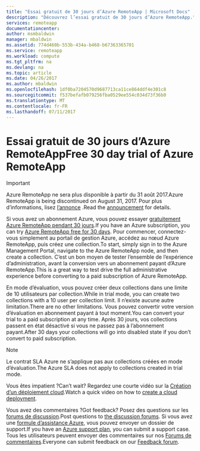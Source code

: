 ```yaml
---
title: "Essai gratuit de 30 jours d’Azure RemoteApp | Microsoft Docs"
description: "Découvrez l’essai gratuit de 30 jours d’Azure RemoteApp."
services: remoteapp
documentationcenter: 
author: msmbaldwin
manager: mbaldwin
ms.assetid: 774d460b-553b-434a-b468-b67363365701
ms.service: remoteapp
ms.workload: compute
ms.tgt_pltfrm: na
ms.devlang: na
ms.topic: article
ms.date: 04/26/2017
ms.author: mbaldwin
ms.openlocfilehash: 1df0ba7204570d9687713ca11ce864ddf4e301c8
ms.sourcegitcommit: f537befafb079256fba0529ee554c034d73f36b0
ms.translationtype: MT
ms.contentlocale: fr-FR
ms.lasthandoff: 07/11/2017
---
```

# <a name="free-30-day-trial-of-azure-remoteapp"></a><span data-ttu-id="da97f-103">Essai gratuit de 30 jours d’Azure RemoteApp</span><span class="sxs-lookup"><span data-stu-id="da97f-103">Free 30 day trial of Azure RemoteApp</span></span>
> [!IMPORTANT]
> <span data-ttu-id="da97f-104">Azure RemoteApp ne sera plus disponible à partir du 31 août 2017.</span><span class="sxs-lookup"><span data-stu-id="da97f-104">Azure RemoteApp is being discontinued on August 31, 2017.</span></span> <span data-ttu-id="da97f-105">Pour plus d’informations, lisez [l’annonce](https://go.microsoft.com/fwlink/?linkid=821148) .</span><span class="sxs-lookup"><span data-stu-id="da97f-105">Read the [announcement](https://go.microsoft.com/fwlink/?linkid=821148) for details.</span></span>
> 
> 

<span data-ttu-id="da97f-106">Si vous avez un abonnement Azure, vous pouvez essayer [gratuitement Azure RemoteApp pendant 30 jours](https://www.remoteapp.windowsazure.com/en/tour.aspx).</span><span class="sxs-lookup"><span data-stu-id="da97f-106">If you have an Azure subscription, you can try [Azure RemoteApp free for 30 days](https://www.remoteapp.windowsazure.com/en/tour.aspx).</span></span> <span data-ttu-id="da97f-107">Pour commencer, connectez-vous simplement au portail de gestion Azure, accédez au nœud Azure RemoteApp, puis créez une collection.</span><span class="sxs-lookup"><span data-stu-id="da97f-107">To start, simply sign in to the Azure Management Portal, navigate to the Azure RemoteApp node, and then create a collection.</span></span> <span data-ttu-id="da97f-108">C’est un bon moyen de tester l’ensemble de l’expérience d’administration, avant la conversion vers un abonnement payant d’Azure RemoteApp.</span><span class="sxs-lookup"><span data-stu-id="da97f-108">This is a great way to test drive the full administrative experience before converting to a paid subscription of Azure RemoteApp.</span></span>  

<span data-ttu-id="da97f-109">En mode d’évaluation, vous pouvez créer deux collections dans une limite de 10 utilisateurs par collection.</span><span class="sxs-lookup"><span data-stu-id="da97f-109">While in trial mode, you can create two collections with a 10 user per collection limit.</span></span> <span data-ttu-id="da97f-110">Il n’existe aucune autre limitation.</span><span class="sxs-lookup"><span data-stu-id="da97f-110">There are no other limitations.</span></span> <span data-ttu-id="da97f-111">Vous pouvez convertir votre version d’évaluation en abonnement payant à tout moment.</span><span class="sxs-lookup"><span data-stu-id="da97f-111">You can convert your trial to a paid subscription at any time.</span></span> <span data-ttu-id="da97f-112">Après 30 jours, vos collections passent en état désactivé si vous ne passez pas à l’abonnement payant.</span><span class="sxs-lookup"><span data-stu-id="da97f-112">After 30 days your collections will go into disabled state if you don’t convert to paid subscription.</span></span>

> [!NOTE]
> <span data-ttu-id="da97f-113">Le contrat SLA Azure ne s’applique pas aux collections créées en mode d’évaluation.</span><span class="sxs-lookup"><span data-stu-id="da97f-113">The Azure SLA does not apply to collections created in trial mode.</span></span>  
> 
> 

<span data-ttu-id="da97f-114">Vous êtes impatient ?</span><span class="sxs-lookup"><span data-stu-id="da97f-114">Can’t wait?</span></span> <span data-ttu-id="da97f-115">Regardez une courte vidéo sur la [Création d’un déploiement cloud](https://azure.microsoft.com/documentation/videos/azure-remoteapp-cloud-deployment-overview/).</span><span class="sxs-lookup"><span data-stu-id="da97f-115">Watch a quick video on how to [create a cloud deployment](https://azure.microsoft.com/documentation/videos/azure-remoteapp-cloud-deployment-overview/).</span></span>

<span data-ttu-id="da97f-116">Vous avez des commentaires ?</span><span class="sxs-lookup"><span data-stu-id="da97f-116">Got feedback?</span></span> <span data-ttu-id="da97f-117">Posez des questions sur les [forums de discussion](https://feedback.azure.com/forums/247748-azure-remoteapp/).</span><span class="sxs-lookup"><span data-stu-id="da97f-117">Post questions to [the discussion forums](https://feedback.azure.com/forums/247748-azure-remoteapp/).</span></span> <span data-ttu-id="da97f-118">Si vous avez une [formule d’assistance Azure](https://azure.microsoft.com/support/plans/), vous pouvez envoyer un dossier de support.</span><span class="sxs-lookup"><span data-stu-id="da97f-118">If you have an [Azure support plan](https://azure.microsoft.com/support/plans/), you can submit a support case.</span></span> <span data-ttu-id="da97f-119">Tous les utilisateurs peuvent envoyer des commentaires sur nos [Forums de commentaires](https://feedback.azure.com/forums/247748-azure-remoteapp/).</span><span class="sxs-lookup"><span data-stu-id="da97f-119">Everyone can submit feedback on our [Feedback forum](https://feedback.azure.com/forums/247748-azure-remoteapp/).</span></span>  

